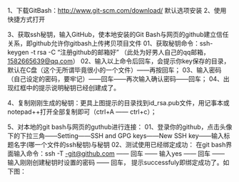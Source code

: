 
1、下载GitBash：http://www.git-scm.com/download/
默认选项安装
2、使用快捷方式打开

3、获取ssh秘钥，输入GitHub，使本地安装的Git Bash与网页的github建立信任关系，即github允许你gitbash上传拷贝项目文件
  01、获取秘钥命令：ssh-keygen -t rsa -C “注册github的邮箱好” （此处为好男人自己的qq邮箱，1582665639@qq.com）
  02、输入以上命令后回车，会提示你key保存的目录，默认在C盘（这个无所谓毕竟很小的一个文件）——再按回车；
  03、输入密码（自己设定的密码，要牢记）——回车——再次输入确认密码——回车；
  04、出现红框中的提示说明秘钥已经创建成了。

4、复制刚刚生成的秘钥：更具上图提示的目录找到id_rsa.pub文件，用记事本或notepad++打开全部复制即可（ctrl+A —— ctrl+c）；

5、对本地的git bash与网页的guthub进行连接：
  01、登录你的github，点击头像下的下拉三角——Setting——SSH and GPG keys——New SSH key——输入标题名字(哪一个文件的ssh秘钥)与秘钥
  02、测试使用已经绑定成功：
      在git bash界面输入命令：ssh -T -git@github.com —— 回车 —— 输入yes —— 回车 —— 输入刚刚创建秘钥时设置的密码 —— 回车，
      提示successfuly即绑定成功了。如下图：
      


